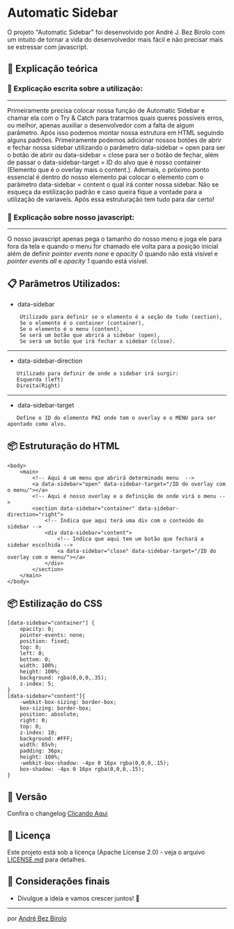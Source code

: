 # Automatic Sidebar

O projeto "Automatic Sidebar" foi desenvolvido por André J. Bez Birolo com um intuito de tornar a vida do desenvolvedor
mais fácil e não precisar mais se estressar com javascript.

## 🚀 Explicação teórica

### 🔧 Explicação escrita sobre a utilização:

---
Primeiramente precisa colocar nossa função de Automatic Sidebar e chamar ela com o Try & Catch para tratarmos quais queres possíveis erros, ou melhor, apenas auxiliar o desenvolvedor com a falta de algum parâmetro. Após isso podemos montar nossa estrutura em HTML seguindo alguns padrões. Primeiramente podemos adicionar nossos botões de abrir e fechar nossa sidebar utilizando o parâmetro data-sidebar = open para ser o botão de abrir ou data-sidebar = close para ser o botão de fechar, além de passar o data-sidebar-target = ID do alvo que é nosso container (Elemento que é o overlay mais o content.). Ademais, o próximo ponto essencial é dentro do nosso elemento pai colocar o elemento com o parâmetro data-sidebar = content o qual irá conter nossa sidebar. Não se esqueça da estilização padrão e caso queira fique a vontade para a utilização de variaveis. Após essa estruturação tem tudo para dar certo!

### 🔧 Explicação sobre nosso javascript:

---

O nosso javascript apenas pega o tamanho do nosso menu e joga ele para fora da tela e quando o menu for chamado ele
volta para a posição inicial além de definir *pointer events none* e *opacity 0* quando não está visível e *pointer
events all* e *opacity 1* quando está visível.



## 📋 Parâmetros Utilizados:

- data-sidebar

```
    Utilizado para definir se o elemento é a seção de tudo (section),
    Se o elemento é o container (container),
    Se o elemento é o menu (content),
    Se será um botão que abrirá a sidebar (open),
    Se será um botão que irá fechar a sidebar (close).
```

---

- data-sidebar-direction

 ```
    Utilizado para definir de onde a sidebar irá surgir:
    Esquerda (left)
    Direita(Right)
  ```

---

- data-sidebar-target

 ```
    Define o ID do elemento PAI onde tem o overlay e o MENU para ser apontado como alvo.
  ```

## 📦 Estruturação do HTML

```
<body>	
	<main>
		<!-- Aqui é um menu que abrirá determinado menu  -->
		<a data-sidebar="open" data-sidebar-target="/ID do overlay com o menu/"></a>
		<!-- Aqui é nosso overlay e a definição de onde virá o menu -->
		<section data-sidebar="container" data-sidebar-direction="right">
			<!-- Indica que aqui terá uma div com o conteúdo do sidebar -->
			<div data-sidebar="content">
				<!-- Indica que aqui tem um botão que fechará a sidebar escolhida -->
				<a data-sidebar="close" data-sidebar-target="/ID do overlay com o menu/"></a>
			</div>
		</section>
	</main>
</body>
```

## 📦 Estilização do CSS

```
[data-sidebar="container"] {
    opacity: 0;
    pointer-events: none;
    position: fixed;
    top: 0;
    left: 0;
    bottom: 0;
    width: 100%;
    height: 100%;
    background: rgba(0,0,0,.35);
    z-index: 5;
}
[data-sidebar="content"]{
    -webkit-box-sizing: border-box;
    box-sizing: border-box;
    position: absolute;
    right: 0;
    top: 0;
    z-index: 10;
    background: #FFF;
    width: 85vh;
    padding: 36px;
    height: 100%;
    -webkit-box-shadow: -4px 0 16px rgba(0,0,0,.15);
    box-shadow: -4px 0 16px rgba(0,0,0,.15);
}
```

## 📌 Versão

Confira o changelog [Clicando Aqui](https://github.com/AndreBezBirolo/Automatic-Sidebar/blob/main/CHANGELOG.md)

## 📄 Licença

Este projeto está sob a licença (Apache License 2.0) - veja o
arquivo [LICENSE.md](https://github.com/AndreBezBirolo/Automatic-Sidebar/blob/main/LICENSE) para detalhes.

## 🎁 Considerações finais

* Divulgue a ideia e vamos crescer juntos! 📢

---
por [André Bez Birolo](https://gist.github.com/AndreBezBirolo) 
